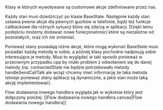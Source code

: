 Klasy w których wywoływane są customowe akcje zdefiniowane przez nas.

Każdy stan musi dziedziczyć po klasie BaseState. Następnie każdy stan ustawia pewne akcje dla pewnych guzików w telefonie, bądź też funkcje callbackowe dla różnych sytuacji które się zdarzą w aplikacji. Dzięki temu podejściu możemy dodawać nowe funkcjonalności które są niezależne od pozostałych, oraz ich nie zmieniać. 

Ponieważ stany posiadają różne akcje, które mogą wykonać BaseState musi posiadać każdą metodę w sobie, a później klasy pochodne nadpisują sobie interesujące je metody. Musi to wyglądać w taki sposób ponieważ w przeciwnym przypadku cpp by miało problem z odwołaniem się do danej metody (np. connectedState nie będzie potrzebowało metody handleSendCallTalk ale wciąż chcemy mieć informację że taka metoda istnieje ponieważ stany aplikacji są dynamiczne, a jakiś stan może taką akcję implementować).

Flow dodawania nowego handlera wygląda jak w wykresie który jest dołączony poniżej:
[[Flow dodawania nowego handlera.canvas|Flow dodawania nowego handlera]]
